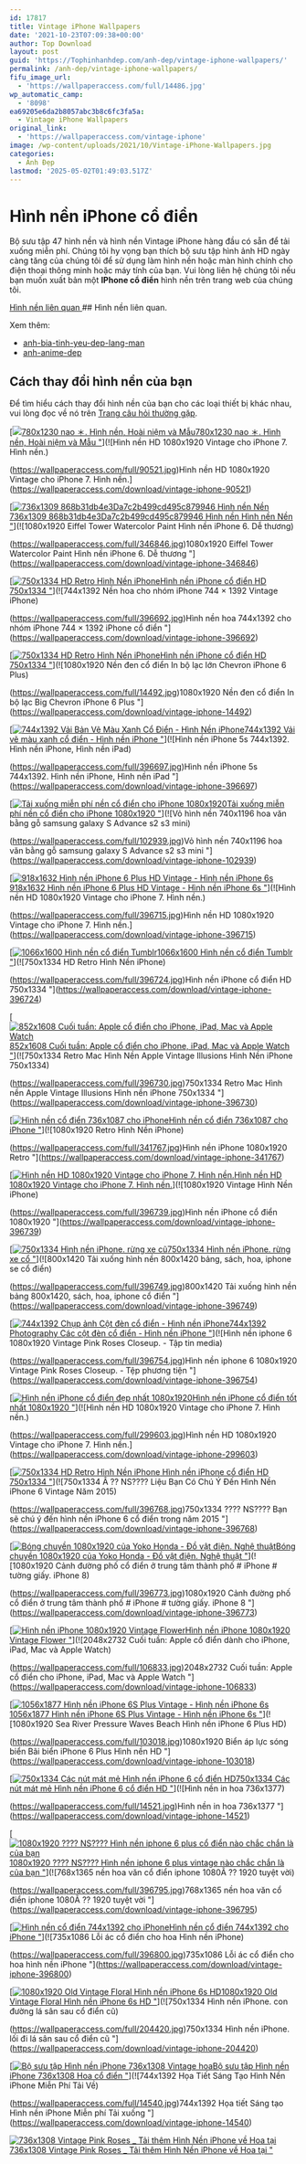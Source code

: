 ```yaml
---
id: 17817
title: Vintage iPhone Wallpapers
date: '2021-10-23T07:09:38+00:00'
author: Top Download
layout: post
guid: 'https://Tophinhanhdep.com/anh-dep/vintage-iphone-wallpapers/'
permalink: /anh-dep/vintage-iphone-wallpapers/
fifu_image_url:
  - 'https://wallpaperaccess.com/full/14486.jpg'
wp_automatic_camp:
  - '8098'
ea69205e6da2b8057abc3b8c6fc3fa5a:
  - Vintage iPhone Wallpapers
original_link:
  - 'https://wallpaperaccess.com/vintage-iphone'
image: /wp-content/uploads/2021/10/Vintage-iPhone-Wallpapers.jpg
categories:
  - Ảnh Đẹp
lastmod: '2025-05-02T01:49:03.517Z'
---
```

# Hình nền iPhone cổ điển

Bộ sưu tập 47 hình nền và hình nền Vintage iPhone hàng đầu có sẵn để tải xuống miễn phí. Chúng tôi hy vọng bạn thích bộ sưu tập hình ảnh HD ngày càng tăng của chúng tôi để sử dụng làm hình nền hoặc màn hình chính cho điện thoại thông minh hoặc máy tính của bạn. Vui lòng liên hệ chúng tôi nếu bạn muốn xuất bản một **IPhone cổ điển** hình nền trên trang web của chúng tôi.

[Hình nền liên quan ](#related) ## Hình nền liên quan.

   
 Xem thêm:

   
- [anh-bia-tinh-yeu-dep-lang-man](https://tophinhanhdep.com/anh-bia/anh-bia-tinh-yeu-dep-lang-man/)
- [anh-anime-dep](https://tophinhanhdep.com/anh-anime/anh-anime-dep/)

## Cách thay đổi hình nền của bạn

Để tìm hiểu cách thay đổi hình nền của bạn cho các loại thiết bị khác nhau, vui lòng đọc về nó trên [Trang câu hỏi thường gặp](https://tophinhanhdep.com/faq/).

  
[[![780x1230 nao ＊.  Hình nền, Hoài niệm và Mẫu](https://wallpaperaccess.com/full/14486.jpg)780x1230 nao ＊. Hình nền, Hoài niệm và Mẫu "](https://wallpaperaccess.com/download/vintage-iphone-14486)](![Hình nền HD 1080x1920 Vintage cho iPhone 7. Hình nền.)

(https://wallpaperaccess.com/full/90521.jpg)Hình nền HD 1080x1920 Vintage cho iPhone 7. Hình nền.](https://wallpaperaccess.com/download/vintage-iphone-90521)

[[![736x1309 868b31db4e3Da7c2b499cd495c879946 Hình nền Nền](https://wallpaperaccess.com/full/396687.jpg)736x1309 868b31db4e3Da7c2b499cd495c879946 Hình nền Hình nền Nền "](https://wallpaperaccess.com/download/vintage-iphone-396687)](![1080x1920 Eiffel Tower Watercolor Paint Hình nền iPhone 6.  Dễ thương)

(https://wallpaperaccess.com/full/346846.jpg)1080x1920 Eiffel Tower Watercolor Paint Hình nền iPhone 6. Dễ thương "](https://wallpaperaccess.com/download/vintage-iphone-346846)

[[![750x1334 HD Retro Hình Nền iPhone](https://wallpaperaccess.com/full/396689.jpg)Hình nền iPhone cổ điển HD 750x1334 "](https://wallpaperaccess.com/download/vintage-iphone-396689)](![744x1392 Nền hoa cho nhóm iPhone 744 × 1392 Vintage iPhone)

(https://wallpaperaccess.com/full/396692.jpg)Hình nền hoa 744x1392 cho nhóm iPhone 744 × 1392 iPhone cổ điển "](https://wallpaperaccess.com/download/vintage-iphone-396692)

[[![750x1334 HD Retro Hình Nền iPhone](https://wallpaperaccess.com/full/341759.jpg)Hình nền iPhone cổ điển HD 750x1334 "](https://wallpaperaccess.com/download/vintage-iphone-341759)](![1080x1920 Nền đen cổ điển In bộ lạc lớn Chevron iPhone 6 Plus)

(https://wallpaperaccess.com/full/14492.jpg)1080x1920 Nền đen cổ điển In bộ lạc Big Chevron iPhone 6 Plus "](https://wallpaperaccess.com/download/vintage-iphone-14492)

[[![744x1392 Vải Bản Vẽ Màu Xanh Cổ Điển - Hình Nền iPhone](https://wallpaperaccess.com/full/396695.jpg)744x1392 Vải vẽ màu xanh cổ điển - Hình nền iPhone "](https://wallpaperaccess.com/download/vintage-iphone-396695)](![Hình nền iPhone 5s 744x1392.  Hình nền iPhone, Hình nền iPad)

(https://wallpaperaccess.com/full/396697.jpg)Hình nền iPhone 5s 744x1392. Hình nền iPhone, Hình nền iPad "](https://wallpaperaccess.com/download/vintage-iphone-396697)

[[![Tải xuống miễn phí nền cổ điển cho iPhone 1080x1920](https://wallpaperaccess.com/full/396701.jpg)Tải xuống miễn phí nền cổ điển cho iPhone 1080x1920 "](https://wallpaperaccess.com/download/vintage-iphone-396701)](![Vỏ hình nền 740x1196 hoa văn bằng gỗ samsung galaxy S Advance s2 s3 mini)

(https://wallpaperaccess.com/full/102939.jpg)Vỏ hình nền 740x1196 hoa văn bằng gỗ samsung galaxy S Advance s2 s3 mini "](https://wallpaperaccess.com/download/vintage-iphone-102939)

[[![918x1632 Hình nền iPhone 6 Plus HD Vintage - Hình nền iPhone 6s](https://wallpaperaccess.com/full/396712.jpg)918x1632 Hình nền iPhone 6 Plus HD Vintage - Hình nền iPhone 6s "](https://wallpaperaccess.com/download/vintage-iphone-396712)](![Hình nền HD 1080x1920 Vintage cho iPhone 7. Hình nền.)

(https://wallpaperaccess.com/full/396715.jpg)Hình nền HD 1080x1920 Vintage cho iPhone 7. Hình nền.](https://wallpaperaccess.com/download/vintage-iphone-396715)

[[![1066x1600 Hình nền cổ điển Tumblr](https://wallpaperaccess.com/full/396719.jpg)1066x1600 Hình nền cổ điển Tumblr "](https://wallpaperaccess.com/download/vintage-iphone-396719)](![750x1334 HD Retro Hình Nền iPhone)

(https://wallpaperaccess.com/full/396724.jpg)Hình nền iPhone cổ điển HD 750x1334 "](https://wallpaperaccess.com/download/vintage-iphone-396724)

[[![852x1608 Cuối tuần: Apple cổ điển cho iPhone, iPad, Mac và Apple Watch](https://wallpaperaccess.com/full/396726.jpg)852x1608 Cuối tuần: Apple cổ điển cho iPhone, iPad, Mac và Apple Watch "](https://wallpaperaccess.com/download/vintage-iphone-396726)](![750x1334 Retro Mac Hình Nền Apple Vintage Illusions Hình Nền iPhone 750x1334)

(https://wallpaperaccess.com/full/396730.jpg)750x1334 Retro Mac Hình nền Apple Vintage Illusions Hình nền iPhone 750x1334 "](https://wallpaperaccess.com/download/vintage-iphone-396730)

[[![Hình nền cổ điển 736x1087 cho iPhone](https://wallpaperaccess.com/full/396735.jpg)Hình nền cổ điển 736x1087 cho iPhone "](https://wallpaperaccess.com/download/vintage-iphone-396735)](![1080x1920 Retro Hình Nền iPhone)

(https://wallpaperaccess.com/full/341767.jpg)Hình nền iPhone 1080x1920 Retro "](https://wallpaperaccess.com/download/vintage-iphone-341767)

[[![Hình nền HD 1080x1920 Vintage cho iPhone 7. Hình nền.](https://wallpaperaccess.com/full/396738.jpg)Hình nền HD 1080x1920 Vintage cho iPhone 7. Hình nền.](https://wallpaperaccess.com/download/vintage-iphone-396738)](![1080x1920 Vintage Hình Nền iPhone)

(https://wallpaperaccess.com/full/396739.jpg)Hình nền iPhone cổ điển 1080x1920 "](https://wallpaperaccess.com/download/vintage-iphone-396739)

[[![750x1334 Hình nền iPhone.  rừng xe cũ](https://wallpaperaccess.com/full/396743.jpg)750x1334 Hình nền iPhone. rừng xe cổ "](https://wallpaperaccess.com/download/vintage-iphone-396743)](![800x1420 Tải xuống hình nền 800x1420 bảng, sách, hoa, iphone se cổ điển)

(https://wallpaperaccess.com/full/396749.jpg)800x1420 Tải xuống hình nền bảng 800x1420, sách, hoa, iphone cổ điển "](https://wallpaperaccess.com/download/vintage-iphone-396749)

[[![744x1392 Chụp ảnh Cột đèn cổ điển - Hình nền iPhone](https://wallpaperaccess.com/full/28832.jpg)744x1392 Photography Các cột đèn cổ điển - Hình nền iPhone "](https://wallpaperaccess.com/download/vintage-iphone-28832)](![Hình nền iphone 6 1080x1920 Vintage Pink Roses Closeup.  - Tập tin media)

(https://wallpaperaccess.com/full/396754.jpg)Hình nền iphone 6 1080x1920 Vintage Pink Roses Closeup. - Tệp phương tiện "](https://wallpaperaccess.com/download/vintage-iphone-396754)

[[![Hình nền iPhone cổ điển đẹp nhất 1080x1920](https://wallpaperaccess.com/full/396758.jpg)Hình nền iPhone cổ điển tốt nhất 1080x1920 "](https://wallpaperaccess.com/download/vintage-iphone-396758)](![Hình nền HD 1080x1920 Vintage cho iPhone 7. Hình nền.)

(https://wallpaperaccess.com/full/299603.jpg)Hình nền HD 1080x1920 Vintage cho iPhone 7. Hình nền.](https://wallpaperaccess.com/download/vintage-iphone-299603)

[[![750x1334 HD Retro Hình Nền iPhone](https://wallpaperaccess.com/full/396762.jpg) Hình nền iPhone cổ điển HD 750x1334 "](https://wallpaperaccess.com/download/vintage-iphone-396762)](![750x1334 Â ??  NS????  Liệu Bạn Có Chú Ý Đến Hình Nền iPhone 6 Vintage Năm 2015)

(https://wallpaperaccess.com/full/396768.jpg)750x1334 ???? NS???? Bạn sẽ chú ý đến hình nền iPhone 6 cổ điển trong năm 2015 "](https://wallpaperaccess.com/download/vintage-iphone-396768)

[[![Bóng chuyền 1080x1920 của Yoko Honda - Đồ vật điện.  Nghệ thuật](https://wallpaperaccess.com/full/154961.jpg)Bóng chuyền 1080x1920 của Yoko Honda - Đồ vật điện. Nghệ thuật "](https://wallpaperaccess.com/download/vintage-iphone-154961)](![1080x1920 Cảnh đường phố cổ điển ở trung tâm thành phố # iPhone # tường giấy.  iPhone 8)

(https://wallpaperaccess.com/full/396773.jpg)1080x1920 Cảnh đường phố cổ điển ở trung tâm thành phố # iPhone # tường giấy. iPhone 8 "](https://wallpaperaccess.com/download/vintage-iphone-396773)

[[![Hình nền iPhone 1080x1920 Vintage Flower](https://wallpaperaccess.com/full/396774.jpg)Hình nền iPhone 1080x1920 Vintage Flower "](https://wallpaperaccess.com/download/vintage-iphone-396774)](![2048x2732 Cuối tuần: Apple cổ điển dành cho iPhone, iPad, Mac và Apple Watch)

(https://wallpaperaccess.com/full/106833.jpg)2048x2732 Cuối tuần: Apple cổ điển cho iPhone, iPad, Mac và Apple Watch "](https://wallpaperaccess.com/download/vintage-iphone-106833)

[[![1056x1877 Hình nền iPhone 6S Plus Vintage - Hình nền iPhone 6s](https://wallpaperaccess.com/full/396780.jpg)1056x1877 Hình nền iPhone 6S Plus Vintage - Hình nền iPhone 6s "](https://wallpaperaccess.com/download/vintage-iphone-396780)](![1080x1920 Sea River Pressure Waves Beach Hình nền iPhone 6 Plus HD)

(https://wallpaperaccess.com/full/103018.jpg)1080x1920 Biển áp lực sóng biển Bãi biển iPhone 6 Plus Hình nền HD "](https://wallpaperaccess.com/download/vintage-iphone-103018)

[[![750x1334 Các nút mát mẻ Hình nền iPhone 6 cổ điển HD](https://wallpaperaccess.com/full/396792.jpg)750x1334 Các nút mát mẻ Hình nền iPhone 6 cổ điển HD "](https://wallpaperaccess.com/download/vintage-iphone-396792)](![Hình nền in hoa 736x1377)

(https://wallpaperaccess.com/full/14521.jpg)Hình nền in hoa 736x1377 "](https://wallpaperaccess.com/download/vintage-iphone-14521)

[[![1080x1920 ????  NS????  Hình nền iphone 6 plus cổ điển nào chắc chắn là của bạn](https://wallpaperaccess.com/full/396794.jpg)1080x1920 ???? NS???? Hình nền iphone 6 plus vintage nào chắc chắn là của bạn "](https://wallpaperaccess.com/download/vintage-iphone-396794)](![768x1365 nền hoa văn cổ điển iphone 1080Ã ?? 1920 tuyệt vời)

(https://wallpaperaccess.com/full/396795.jpg)768x1365 nền hoa văn cổ điển iphone 1080Ã ?? 1920 tuyệt vời "](https://wallpaperaccess.com/download/vintage-iphone-396795)

[[![Hình nền cổ điển 744x1392 cho iPhone](https://wallpaperaccess.com/full/396799.jpg)Hình nền cổ điển 744x1392 cho iPhone "](https://wallpaperaccess.com/download/vintage-iphone-396799)](![735x1086 Lỗi ác cổ điển cho hoa Hình nền iPhone)

(https://wallpaperaccess.com/full/396800.jpg)735x1086 Lỗi ác cổ điển cho hoa hình nền iPhone "](https://wallpaperaccess.com/download/vintage-iphone-396800)

[[![1080x1920 Old Vintage Floral Hình nền iPhone 6s HD](https://wallpaperaccess.com/full/102944.jpg)1080x1920 Old Vintage Floral Hình nền iPhone 6s HD "](https://wallpaperaccess.com/download/vintage-iphone-102944)](![750x1334 Hình nền iPhone.  con đường lá sân sau cổ điển cũ)

(https://wallpaperaccess.com/full/204420.jpg)750x1334 Hình nền iPhone. lối đi lá sân sau cổ điển cũ "](https://wallpaperaccess.com/download/vintage-iphone-204420)

[[![Bộ sưu tập Hình nền iPhone 736x1308 Vintage hoa](https://wallpaperaccess.com/full/396812.jpg)Bộ sưu tập Hình nền iPhone 736x1308 Hoa cổ điển "](https://wallpaperaccess.com/download/vintage-iphone-396812)](![744x1392 Họa Tiết Sáng Tạo Hình Nền iPhone Miễn Phí Tải Về)

(https://wallpaperaccess.com/full/14540.jpg)744x1392 Họa tiết Sáng tạo Hình nền iPhone Miễn phí Tải xuống "](https://wallpaperaccess.com/download/vintage-iphone-14540)

[![736x1308 Vintage Pink Roses _ Tải thêm Hình Nền iPhone về Hoa tại](https://wallpaperaccess.com/full/396824.jpg)736x1308 Vintage Pink Roses \_ Tải thêm Hình Nền iPhone về Hoa tại "](https://wallpaperaccess.com/download/vintage-iphone-396824)
